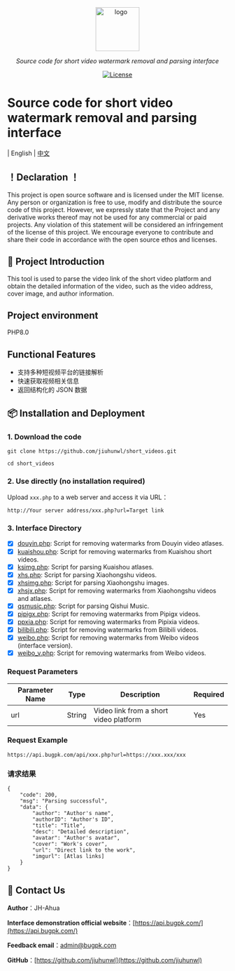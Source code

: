 <div align="center">
  <img width="100px" alt="logo" src="https://api.bugpk.com/logo.png"/></a>
  <p><em>Source code for short video watermark removal and parsing interface</em></p>
<div>
  <a href="https://github.com/OpenListTeam/jiuhunwl/short_videos/main/LICENSE">
    <img src="https://img.shields.io/github/license/jiuhunwl/short_videos" alt="License" />
  </a>
</div>
<div>
</div>
</div>

# Source code for short video watermark removal and parsing interface
| English | [中文](./README.md)
## ！Declaration ！
This project is open source software and is licensed under the MIT license. Any person or organization is free to use, modify and distribute the source code of this project. However, we expressly state that the Project and any derivative works thereof may not be used for any commercial or paid projects. Any violation of this statement will be considered an infringement of the license of this project. We encourage everyone to contribute and share their code in accordance with the open source ethos and licenses.

## 🚀 Project Introduction
This tool is used to parse the video link of the short video platform and obtain the detailed information of the video, such as the video address, cover image, and author information.
## Project environment
PHP8.0
## Functional Features
- 支持多种短视频平台的链接解析
- 快速获取视频相关信息
- 返回结构化的 JSON 数据

## 📦 Installation and Deployment

### 1. Download the code



```
git clone https://github.com/jiuhunwl/short_videos.git

cd short_videos
```
### 2. Use directly (no installation required)

Upload `xxx.php` to a web server and access it via URL：
```
http://Your server address/xxx.php?url=Target link
```
### 3. Interface Directory

- [x] [douyin.php](short_videos/api/douyin.php): Script for removing watermarks from Douyin video atlases.
- [x] [kuaishou.php](short_videos/api/kuaishou.php): Script for removing watermarks from Kuaishou short videos.
- [x] [ksimg.php](short_videos/api/ksimg.php): Script for parsing Kuaishou atlases.
- [x] [xhs.php](short_videos/api/xhs.php): Script for parsing Xiaohongshu videos.
- [x] [xhsimg.php](short_videos/api/xhsimg.php): Script for parsing Xiaohongshu images.
- [x] [xhsjx.php](short_videos/api/xhsjx.php): Script for removing watermarks from Xiaohongshu videos and atlases.
- [x] [qsmusic.php](short_videos/api/qsmusic.php): Script for parsing Qishui Music.
- [x] [pipigx.php](short_videos/api/pipigx.php): Script for removing watermarks from Pipigx videos.
- [x] [ppxia.php](short_videos/api/ppxia.php): Script for removing watermarks from Pipixia videos.
- [x] [bilibili.php](short_videos/api/bilibili.php): Script for removing watermarks from Bilibili videos.
- [x] [weibo.php](short_videos/api/weibo.php): Script for removing watermarks from Weibo videos (interface version).
- [x] [weibo_v.php](short_videos/api/weibo_v.php): Script for removing watermarks from Weibo videos.

### Request Parameters

| Parameter Name | Type | Description | Required |
| ---- | ---- | ---- | ---- |
| url | String | Video link from a short video platform | Yes |

### Request Example
```plaintext
https://api.bugpk.com/api/xxx.php?url=https://xxx.xxx/xxx
```
### 请求结果
```plaintext
{
    "code": 200,
    "msg": "Parsing successful",
    "data": {
        "author": "Author's name",
        "authorID": "Author's ID",
        "title": "Title",
        "desc": "Detailed description",
        "avatar": "Author's avatar",
        "cover": "Work's cover",
        "url": "Direct link to the work",
        "imgurl": [Atlas links]
    }
}
```
## 📮 Contact Us

**Author**：JH-Ahua

**Interface demonstration official website**：[https://api.bugpk.com/](https://api.bugpk.com/)

**Feedback email**：[admin@bugpk.com](mailto:admin@bugpk.com)

**GitHub**：[https://github.com/jiuhunwl](https://github.com/jiuhunwl)

